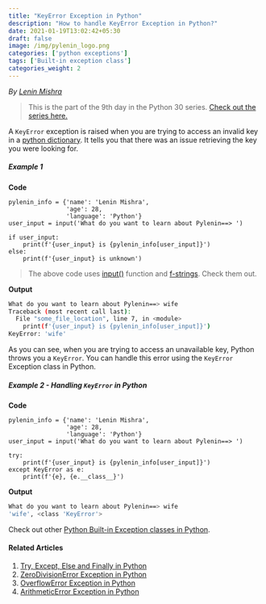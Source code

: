 ```yaml
---
title: "KeyError Exception in Python"
description: "How to handle KeyError Exception in Python?"
date: 2021-01-19T13:02:42+05:30
draft: false
image: /img/pylenin_logo.png
categories: ['python exceptions']
tags: ['Built-in exception class']
categories_weight: 2
---
```

<div class="sharethis-inline-follow-buttons"></div>

*By [Lenin Mishra](https://www.pylenin.com/authors/#lenin-mishra)*

> This is the part of the 9th day in the Python 30 series. [Check out the series here.](https://www.youtube.com/playlist?list=PLqEbL1vopgvuI-3wzwHqftEkH3AILozS5)

A `KeyError` exception is raised when you are trying to access an invalid key in a [python dictionary](https://www.pylenin.com/blogs/python-dictionary/). It tells you that there was an issue retrieving the key you were looking for. 

##### Example 1

**Code**

```python3
pylenin_info = {'name': 'Lenin Mishra',
                'age': 28,
                'language': 'Python'}
user_input = input('What do you want to learn about Pylenin==> ')

if user_input:
    print(f'{user_input} is {pylenin_info[user_input]}')
else:
    print(f'{user_input} is unknown')
```

> The above code uses [input()](https://www.pylenin.com/blogs/how-input-works-python/) function and [f-strings](https://www.pylenin.com/blogs/f-strings-python/). Check them out.

**Output**

```bash
What do you want to learn about Pylenin==> wife
Traceback (most recent call last):
  File "some_file_location", line 7, in <module>
    print(f'{user_input} is {pylenin_info[user_input]}')
KeyError: 'wife'
```

As you can see, when you are trying to access an unavailable key, Python throws you a `KeyError`.
You can handle this error using the `KeyError` Exception class in Python.

##### Example 2 - Handling `KeyError` in Python

**Code**

```python3
pylenin_info = {'name': 'Lenin Mishra',
                'age': 28,
                'language': 'Python'}
user_input = input('What do you want to learn about Pylenin==> ')

try:
    print(f'{user_input} is {pylenin_info[user_input]}')
except KeyError as e:
    print(f'{e}, {e.__class__}')
```

**Output**

```bash
What do you want to learn about Pylenin==> wife
'wife', <class 'KeyError'>
```

Check out other [Python Built-in Exception classes in Python](https://www.pylenin.com/tags/built-in-exception-class/).

#### Related Articles

1. [Try, Except, Else and Finally in Python](https://www.pylenin.com/blogs/python-try-except-else-finally/)
2. [ZeroDivisionError Exception in Python](https://www.pylenin.com/blogs/zero-division-error-python/)
3. [OverflowError Exception in Python](https://www.pylenin.com/blogs/overflow-error-python/)
4. [ArithmeticError Exception in Python](https://www.pylenin.com/blogs/arithmetic-error-python/)